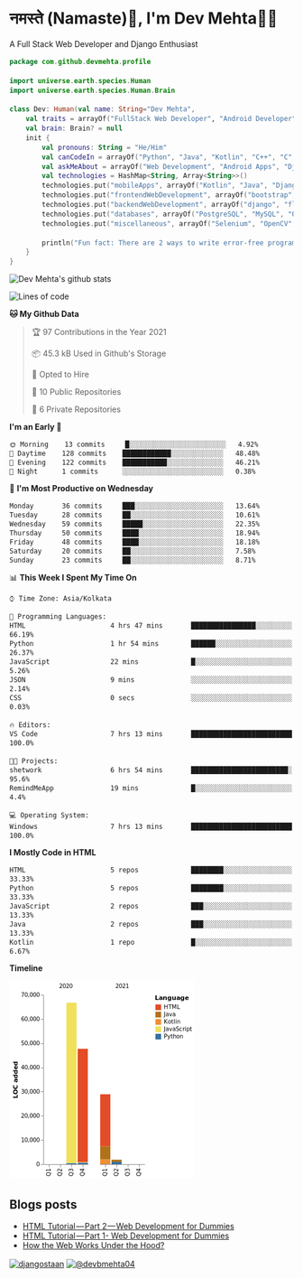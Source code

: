 # नमस्ते (Namaste):pray:, I'm Dev Mehta:man_technologist:
A Full Stack Web Developer and Django Enthusiast

```kotlin
package com.github.devmehta.profile

import universe.earth.species.Human
import universe.earth.species.Human.Brain

class Dev: Human(val name: String="Dev Mehta",
    val traits = arrayOf("FullStack Web Developer", "Android Developer")){
    val brain: Brain? = null
    init {
        val pronouns: String = "He/Him"
        val canCodeIn = arrayOf("Python", "Java", "Kotlin", "C++", "C", "JavaScript")
        val askMeAbout = arrayOf("Web Development", "Android Apps", "Django")
        val technologies = HashMap<String, Array<String>>()
        technologies.put("mobileApps", arrayOf("Kotlin", "Java", "Django APIs"))
        technologies.put("frontendWebDevelopment", arrayOf("bootstrap", "vuesax"))
        technologies.put("backendWebDevelopment", arrayOf("django", "flask"))
        technologies.put("databases", arrayOf("PostgreSQL", "MySQL", "Oracle", "SQLite3"))
        technologies.put("miscellaneous", arrayOf("Selenium", "OpenCV", "Figma", "Adobe XD", "Canva"))

        println("Fun fact: There are 2 ways to write error-free programs, only the 3rd one works")
    }
}
```
![Dev Mehta's github stats](https://github-readme-stats.vercel.app/api?username=Dev-Mehta&count_private=true&show_icons=true&theme=nightowl)

<!--START_SECTION:waka-->
![Lines of code](https://img.shields.io/badge/From%20Hello%20World%20I%27ve%20Written-145244%20lines%20of%20code-blue)

**🐱 My Github Data** 

> 🏆 97 Contributions in the Year 2021
 > 
> 📦 45.3 kB Used in Github's Storage 
 > 
> 💼 Opted to Hire
 > 
> 📜 10 Public Repositories 
 > 
> 🔑 6 Private Repositories  
 > 
**I'm an Early 🐤** 

```text
🌞 Morning    13 commits     █░░░░░░░░░░░░░░░░░░░░░░░░   4.92% 
🌆 Daytime    128 commits    ████████████░░░░░░░░░░░░░   48.48% 
🌃 Evening    122 commits    ███████████░░░░░░░░░░░░░░   46.21% 
🌙 Night      1 commits      ░░░░░░░░░░░░░░░░░░░░░░░░░   0.38%

```
📅 **I'm Most Productive on Wednesday** 

```text
Monday       36 commits     ███░░░░░░░░░░░░░░░░░░░░░░   13.64% 
Tuesday      28 commits     ██░░░░░░░░░░░░░░░░░░░░░░░   10.61% 
Wednesday    59 commits     █████░░░░░░░░░░░░░░░░░░░░   22.35% 
Thursday     50 commits     ████░░░░░░░░░░░░░░░░░░░░░   18.94% 
Friday       48 commits     ████░░░░░░░░░░░░░░░░░░░░░   18.18% 
Saturday     20 commits     ██░░░░░░░░░░░░░░░░░░░░░░░   7.58% 
Sunday       23 commits     ██░░░░░░░░░░░░░░░░░░░░░░░   8.71%

```


📊 **This Week I Spent My Time On** 

```text
⌚︎ Time Zone: Asia/Kolkata

💬 Programming Languages: 
HTML                     4 hrs 47 mins       ████████████████░░░░░░░░░   66.19% 
Python                   1 hr 54 mins        ██████░░░░░░░░░░░░░░░░░░░   26.37% 
JavaScript               22 mins             █░░░░░░░░░░░░░░░░░░░░░░░░   5.26% 
JSON                     9 mins              ░░░░░░░░░░░░░░░░░░░░░░░░░   2.14% 
CSS                      0 secs              ░░░░░░░░░░░░░░░░░░░░░░░░░   0.03%

🔥 Editors: 
VS Code                  7 hrs 13 mins       █████████████████████████   100.0%

🐱‍💻 Projects: 
shetwork                 6 hrs 54 mins       ████████████████████████░   95.6% 
RemindMeApp              19 mins             █░░░░░░░░░░░░░░░░░░░░░░░░   4.4%

💻 Operating System: 
Windows                  7 hrs 13 mins       █████████████████████████   100.0%

```

**I Mostly Code in HTML** 

```text
HTML                     5 repos             ████████░░░░░░░░░░░░░░░░░   33.33% 
Python                   5 repos             ████████░░░░░░░░░░░░░░░░░   33.33% 
JavaScript               2 repos             ███░░░░░░░░░░░░░░░░░░░░░░   13.33% 
Java                     2 repos             ███░░░░░░░░░░░░░░░░░░░░░░   13.33% 
Kotlin                   1 repo              █░░░░░░░░░░░░░░░░░░░░░░░░   6.67%

```


**Timeline**

![Chart not found](https://raw.githubusercontent.com/Dev-Mehta/Dev-Mehta/master/charts/bar_graph.png) 


<!--END_SECTION:waka-->
## Blogs posts<!-- BLOG-POST-LIST:START -->
- [HTML Tutorial — Part 2 — Web Development for Dummies](https://medium.com/dev-mehta/html-tutorial-part-2-web-development-for-dummies-2ec88106831a?source=rss-63ef94603e35------2)
- [HTML Tutorial — Part 1- Web Development for Dummies](https://medium.com/dev-mehta/html-tutorial-part-1-web-development-for-dummies-f8aa5abd80de?source=rss-63ef94603e35------2)
- [How the Web Works Under the Hood?](https://medium.com/dev-mehta/how-the-web-works-under-the-hood-40ec93410d94?source=rss-63ef94603e35------2)
<!-- BLOG-POST-LIST:END -->
<a href="https://instagram.com/djangostaan" target="blank"><img align="center" src="https://cdn.jsdelivr.net/npm/simple-icons@3.0.1/icons/instagram.svg" alt="djangostaan" height="30" width="30" /></a>
<a href="https://medium.com/@devbmehta04" target="blank"><img align="center" src="https://cdn.jsdelivr.net/npm/simple-icons@3.0.1/icons/medium.svg" alt="@devbmehta04" height="30" width="30" /></a>
